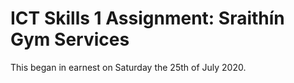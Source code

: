 ICT Skills 1 Assignment: Sraithín Gym Services
=========================

This began in earnest on Saturday the 25th of July 2020.
